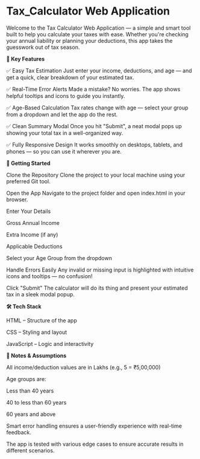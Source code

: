 # Tax_Calculator Web Application

Welcome to the Tax Calculator Web Application — a simple and smart tool built to help you calculate your taxes with ease. Whether you're checking your annual liability or planning your deductions, this app takes the guesswork out of tax season.

**🌟 Key Features**

✅ Easy Tax Estimation
Just enter your income, deductions, and age — and get a quick, clear breakdown of your estimated tax.

✅ Real-Time Error Alerts
Made a mistake? No worries. The app shows helpful tooltips and icons to guide you instantly.

✅ Age-Based Calculation
Tax rates change with age — select your group from a dropdown and let the app do the rest.

✅ Clean Summary Modal
Once you hit "Submit", a neat modal pops up showing your total tax in a well-organized way.

✅ Fully Responsive Design
It works smoothly on desktops, tablets, and phones — so you can use it wherever you are.

**🚀 Getting Started**

Clone the Repository
Clone the project to your local machine using your preferred Git tool.

Open the App
Navigate to the project folder and open index.html in your browser.

Enter Your Details

Gross Annual Income

Extra Income (if any)

Applicable Deductions

Select your Age Group from the dropdown

Handle Errors Easily
Any invalid or missing input is highlighted with intuitive icons and tooltips — no confusion!

Click "Submit"
The calculator will do its thing and present your estimated tax in a sleek modal popup.

**🛠️ Tech Stack**

HTML – Structure of the app

CSS – Styling and layout

JavaScript – Logic and interactivity

**📌 Notes & Assumptions**

All income/deduction values are in Lakhs (e.g., 5 = ₹5,00,000)

Age groups are:

Less than 40 years

40 to less than 60 years

60 years and above

Smart error handling ensures a user-friendly experience with real-time feedback.

The app is tested with various edge cases to ensure accurate results in different scenarios.

